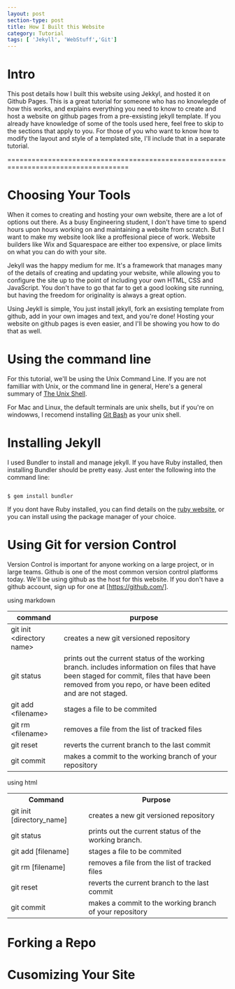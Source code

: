 ```yaml
---
layout: post
section-type: post
title: How I Built this Website
category: Tutorial
tags: [ 'Jekyll', 'WebStuff','Git']
---
```


# Intro

This post details how I built this website using Jekkyl, and hosted it on Github Pages. This is a great tutorial for someone who has no knowlegde of how this works, and explains everything you need to know to create and host a website on github pages from a pre-exsisting jekyll template. If you already have knowledge of some of the tools used here, feel free to skip to the sections that apply to you. For those of you who want to know how to modify the layout and style of a templated site, I'll include that in a separate tutorial.

====================================================================================


# Choosing Your Tools

When it comes to creating and hosting your own website, there are a lot of options out there. As a busy Engineering student, I don't have time to spend hours upon hours working on and maintaining a website from scratch. But I want to make my website look like a proffesional piece of work. Website builders like Wix and Squarespace are either too expensive, or place limits on what you can do with your site.

Jekyll was the happy medium for me. It's a framework that manages many of the details of creating and updating your website, while allowing you to configure the site up to the point of including your own HTML, CSS and JavaScript. You don't have to go that far to get a good looking site running, but having the freedom for originality is always a great option.  

Using Jeykll is simple, You just install jekyll, fork an exsisting template from github, add in your own images and text, and you're done! Hosting your website on github pages is even easier, and I'll be showing you how to do that as well.

# Using the command line

For this tutorial, we'll be using the Unix Command Line. If you are not familliar with Unix, or the command line in general, Here's a general summary of [The Unix Shell](https://swcarpentry.github.io/shell-novice/reference/). 

For Mac and Linux, the default terminals are unix shells, but if you're on windowws, I recomend installing [Git Bash](https://gitforwindows.org/) as your unix shell.

# Installing Jekyll

I used Bundler to install and manage jekyll. If you have Ruby installed, then installing Bundler should be pretty easy. Just enter the following into the command line:

<pre><code class='bash'>
$ gem install bundler
</code></pre>

If you dont have Ruby installed, you can find details on the [ruby website](https://www.ruby-lang.org/en/downloads/), or you can install using the package manager of your choice.

# Using Git for version Control

Version Control is important for anyone working on a large project, or in large teams. Github is one of the most common version control platforms today. We'll be using github as the host for this website. If you don't have a github account, sign up for one at [https://github.com/]. 

using markdown

| command                      | purpose                                |
|------------------------------|----------------------------------------|
|git init \<directory name\>   | creates a new git versioned repository |
|git status                    | prints out the current status of the working branch. includes information on files that have been staged for commit, files that have been removed from you repo, or have been edited and are not staged.|
| git add \<filename\>         | stages a file to be commited |
| git rm \<filename\>          | removes a file from the list of tracked files |
| git reset                    | reverts the current branch to the last commit |
| git commit                   | makes a commit to the working branch of your repository |

using html

<table style="width:100%" class = 'table'>
    <tr>
        <th>Command</th>
        <th>Purpose</th>
    </tr>
    <tr>
        <td>git init [directory_name] </td>
        <td>creates a new git versioned repository</td>
    </tr>
    <tr>
        <td>git status</td>
        <td>prints out the current status of the working branch.</td>
    </tr>
    <tr>
        <td>git add [filename] </td>
        <td>stages a file to be commited</td>
    </tr>
    <tr>
        <td>git rm [filename]</td>
        <td>removes a file from the list of tracked files</td>
    </tr>
    <tr>
        <td>git reset</td>
        <td>reverts the current branch to the last commit</td>
    </tr>
    <tr>
        <td>git commit</td>
        <td>makes a commit to the working branch of your repository</td>
    </tr>
</table> 


# Forking a Repo


# Cusomizing Your Site